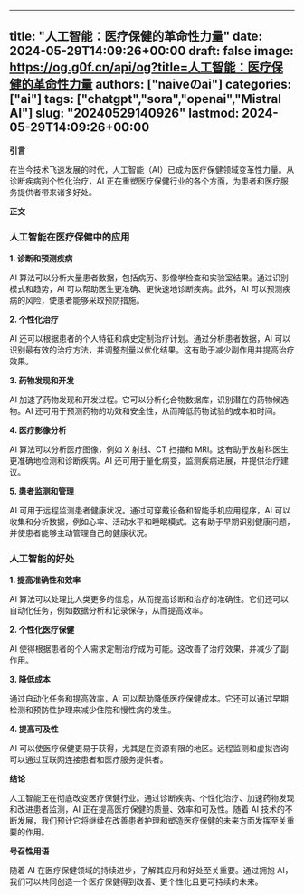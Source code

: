 
---
title: "人工智能：医疗保健的革命性力量"
date: 2024-05-29T14:09:26+00:00
draft: false
image: https://og.g0f.cn/api/og?title=人工智能：医疗保健的革命性力量
authors: ["naiveのai"]
categories: ["ai"]
tags: ["chatgpt","sora","openai","Mistral AI"]
slug: "20240529140926"
lastmod: 2024-05-29T14:09:26+00:00
---
**引言**

在当今技术飞速发展的时代，人工智能（AI）已成为医疗保健领域变革性力量。从诊断疾病到个性化治疗，AI 正在重塑医疗保健行业的各个方面，为患者和医疗服务提供者带来诸多好处。

**正文**

### 人工智能在医疗保健中的应用

**1. 诊断和预测疾病**

AI 算法可以分析大量患者数据，包括病历、影像学检查和实验室结果。通过识别模式和趋势，AI 可以帮助医生更准确、更快速地诊断疾病。此外，AI 可以预测疾病的风险，使患者能够采取预防措施。

**2. 个性化治疗**

AI 还可以根据患者的个人特征和病史定制治疗计划。通过分析患者数据，AI 可以识别最有效的治疗方法，并调整剂量以优化结果。这有助于减少副作用并提高治疗效果。

**3. 药物发现和开发**

AI 加速了药物发现和开发过程。它可以分析化合物数据库，识别潜在的药物候选物。AI 还可用于预测药物的功效和安全性，从而降低药物试验的成本和时间。

**4. 医疗影像分析**

AI 算法可以分析医疗图像，例如 X 射线、CT 扫描和 MRI。这有助于放射科医生更准确地检测和诊断疾病。AI 还可用于量化病变，监测疾病进展，并提供治疗建议。

**5. 患者监测和管理**

AI 可用于远程监测患者健康状况。通过可穿戴设备和智能手机应用程序，AI 可以收集和分析数据，例如心率、活动水平和睡眠模式。这有助于早期识别健康问题，并使患者能够主动管理自己的健康状况。

### 人工智能的好处

**1. 提高准确性和效率**

AI 算法可以处理比人类更多的信息，从而提高诊断和治疗的准确性。它们还可以自动化任务，例如数据分析和记录保存，从而提高效率。

**2. 个性化医疗保健**

AI 使得根据患者的个人需求定制治疗成为可能。这改善了治疗效果，并减少了副作用。

**3. 降低成本**

通过自动化任务和提高效率，AI 可以帮助降低医疗保健成本。它还可以通过早期检测和预防性护理来减少住院和慢性病的发生。

**4. 提高可及性**

AI 可以使医疗保健更易于获得，尤其是在资源有限的地区。远程监测和虚拟咨询可以通过互联网连接患者和医疗服务提供者。

**结论**

人工智能正在彻底改变医疗保健行业。通过诊断疾病、个性化治疗、加速药物发现和改进患者监测，AI 正在提高医疗保健的质量、效率和可及性。随着 AI 技术的不断发展，我们预计它将继续在改善患者护理和塑造医疗保健的未来方面发挥至关重要的作用。

**号召性用语**

随着 AI 在医疗保健领域的持续进步，了解其应用和好处至关重要。通过拥抱 AI，我们可以共同创造一个医疗保健得到改善、更个性化且更可持续的未来。